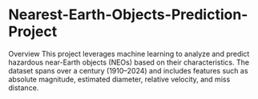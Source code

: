 # Nearest-Earth-Objects-Prediction-Project
Overview
This project leverages machine learning to analyze and predict hazardous near-Earth objects (NEOs) based on their characteristics. The dataset spans over a century (1910–2024) and includes features such as absolute magnitude, estimated diameter, relative velocity, and miss distance.

